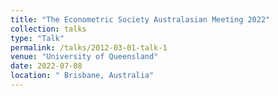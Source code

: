 ```yaml
---
title: "The Econometric Society Australasian Meeting 2022"
collection: talks
type: "Talk"
permalink: /talks/2012-03-01-talk-1
venue: "University of Queensland"
date: 2022-07-08
location: " Brisbane, Australia"
---
```


